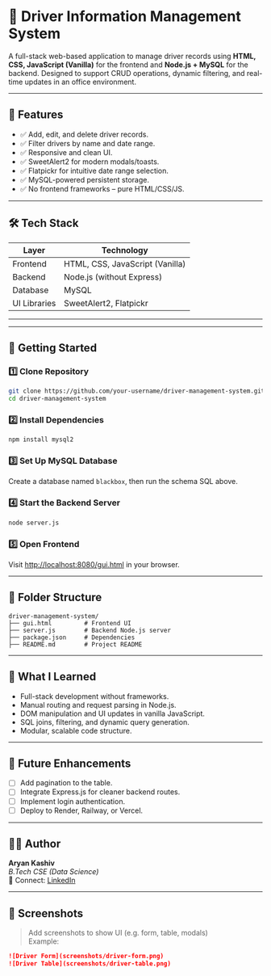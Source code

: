 # 🚗 Driver Information Management System

A full-stack web-based application to manage driver records using **HTML, CSS, JavaScript (Vanilla)** for the frontend and **Node.js + MySQL** for the backend. Designed to support CRUD operations, dynamic filtering, and real-time updates in an office environment.

---

## 🔧 Features

- ✅ Add, edit, and delete driver records.
- ✅ Filter drivers by name and date range.
- ✅ Responsive and clean UI.
- ✅ SweetAlert2 for modern modals/toasts.
- ✅ Flatpickr for intuitive date range selection.
- ✅ MySQL-powered persistent storage.
- ✅ No frontend frameworks – pure HTML/CSS/JS.

---

## 🛠 Tech Stack

| Layer         | Technology                         |
|--------------|-------------------------------------|
| Frontend     | HTML, CSS, JavaScript (Vanilla)     |
| Backend      | Node.js (without Express)           |
| Database     | MySQL                               |
| UI Libraries | SweetAlert2, Flatpickr               |

---

---

## 🚀 Getting Started

### 1️⃣ Clone Repository
```bash
git clone https://github.com/your-username/driver-management-system.git
cd driver-management-system
```

### 2️⃣ Install Dependencies
```bash
npm install mysql2
```

### 3️⃣ Set Up MySQL Database
Create a database named `blackbox`, then run the schema SQL above.

### 4️⃣ Start the Backend Server
```bash
node server.js
```

### 5️⃣ Open Frontend
Visit [http://localhost:8080/gui.html](http://localhost:8080/gui.html) in your browser.

---

## 📂 Folder Structure

```
driver-management-system/
├── gui.html         # Frontend UI
├── server.js        # Backend Node.js server
├── package.json     # Dependencies
├── README.md        # Project README
```

---

## 🧠 What I Learned

- Full-stack development without frameworks.
- Manual routing and request parsing in Node.js.
- DOM manipulation and UI updates in vanilla JavaScript.
- SQL joins, filtering, and dynamic query generation.
- Modular, scalable code structure.

---

## 🔮 Future Enhancements

- [ ] Add pagination to the table.
- [ ] Integrate Express.js for cleaner backend routes.
- [ ] Implement login authentication.
- [ ] Deploy to Render, Railway, or Vercel.

---

## 👨‍💻 Author

**Aryan Kashiv**  
_B.Tech CSE (Data Science)_  
📧 Connect: [LinkedIn](https://www.linkedin.com/in/aryan-kashiv-50973b295/)

---

## 📸 Screenshots

> Add screenshots to show UI (e.g. form, table, modals)  
Example:

```md
![Driver Form](screenshots/driver-form.png)
![Driver Table](screenshots/driver-table.png)
```

